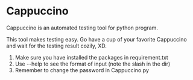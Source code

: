 # Cappuccino
Cappuccino is an automated testing tool for python program.

This tool makes testing easy. Go have a cup of your favorite Cappuccino and wait for the testing result cozily, XD.

1. Make sure you have installed the packages in requirement.txt
2. Use --help to see the format of input (note the slash in the dir)
3. Remember to change the password in Cappuccino.py
